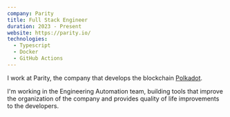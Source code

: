 ```yaml
---
company: Parity
title: Full Stack Engineer
duration: 2023 - Present
website: https://parity.io/
technologies:
  - Typescript
  - Docker
  - GitHub Actions
---
```

I work at Parity, the company that develops the blockchain [Polkadot](https://polkadot.network/).

I'm working in the Engineering Automation team, building tools that improve the organization of the company 
and provides quality of life improvements to the developers.
